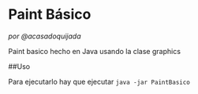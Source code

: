 Paint Básico
===========
_por @acasadoquijada_

Paint basico hecho en Java usando la clase graphics

##Uso

Para ejecutarlo hay que ejecutar `java -jar PaintBasico`

